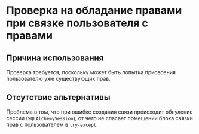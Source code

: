 # Проверка на обладание правами при связке пользователя с правами

## Причина использования
Проверка требуется, поскольку может быть попытка присвоения пользователю уже существующих прав.

## Отсутствие альтернативы
Проблема в том, что при ошибке создания связи происходит обнуление сессии (`SQLAlchemySession`), от чего не спасает помещении блока связки прав с пользователем в `try-except`.
